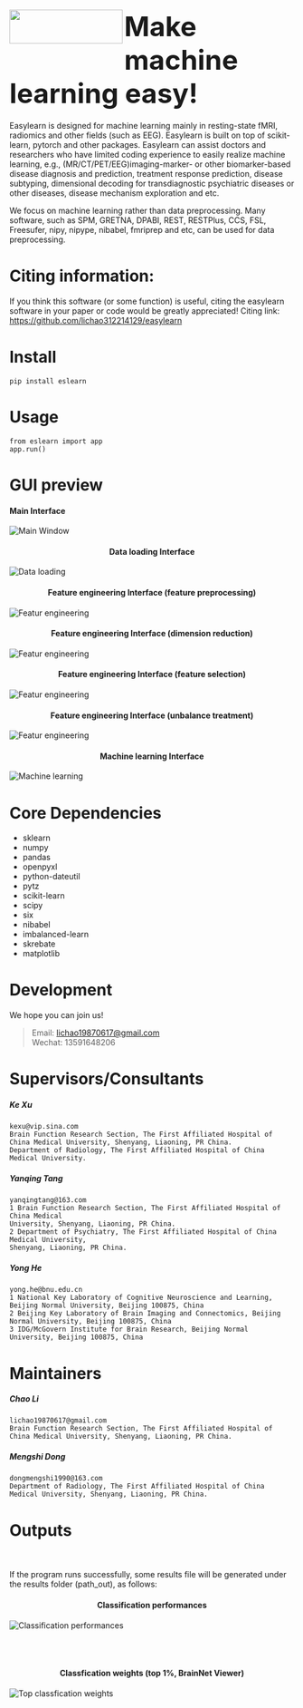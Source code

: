 # <img src="./eslearn/logo/logo-lower.jpg" width = "200" height = "60" div align=left />  <font size=10>Make machine learning easy!</font>  

Easylearn is designed for machine learning mainly in resting-state fMRI, radiomics and other fields (such as EEG). Easylearn is built on top of scikit-learn, pytorch and other packages. Easylearn can assist doctors and researchers who have limited coding experience to easily realize machine learning, e.g., (MR/CT/PET/EEG)imaging-marker- or other biomarker-based disease diagnosis and prediction, treatment response prediction, disease subtyping, dimensional decoding for transdiagnostic psychiatric diseases or other diseases, disease mechanism exploration and etc.  

We focus on machine learning rather than data preprocessing. Many software, such as SPM, GRETNA, DPABI, REST, RESTPlus, CCS, FSL, Freesufer, nipy, nipype, nibabel, fmriprep and etc, can be used for data preprocessing.  

# Citing information:
If you think this software (or some function) is useful, citing the easylearn software in your paper or code would be greatly appreciated!
Citing link: https://github.com/lichao312214129/easylearn 

# Install  
```
pip install eslearn
```

# Usage
```
from eslearn import app
app.run()
```

# GUI preview
#### Main Interface
![Main Window](./eslearn/img/GUI_main.png)  
#### <center> Data loading Interface </center>
![Data loading](./eslearn/img/GUI_data_loading.png)    
#### <center> Feature engineering Interface (feature preprocessing) </center>
![Featur engineering](./eslearn/img/preprocessing.png)   
#### <center> Feature engineering Interface (dimension reduction) </center>
![Featur engineering](./eslearn/img/dimreduction.png)   
#### <center> Feature engineering Interface (feature selection) </center>
![Featur engineering](./eslearn/img/feature_selection.png)   
#### <center> Feature engineering Interface (unbalance treatment) </center>
![Featur engineering](./eslearn/img/unbalance_treatment.png) 
#### <center> Machine learning Interface </center>
![Machine learning](./eslearn/img/machine_learning.png) 

# Core Dependencies 

- sklearn
- numpy
- pandas
- openpyxl
- python-dateutil
- pytz
- scikit-learn
- scipy
- six
- nibabel
- imbalanced-learn
- skrebate
- matplotlib

# Development    
We hope you can join us!   
> Email: lichao19870617@gmail.com  
> Wechat: 13591648206  

# Supervisors/Consultants 

##### Ke Xu
    kexu@vip.sina.com  
    Brain Function Research Section, The First Affiliated Hospital of China Medical University, Shenyang, Liaoning, PR China.  
    Department of Radiology, The First Affiliated Hospital of China Medical University.

##### Yanqing Tang  
    yanqingtang@163.com  
    1 Brain Function Research Section, The First Affiliated Hospital of China Medical
    University, Shenyang, Liaoning, PR China.  
    2 Department of Psychiatry, The First Affiliated Hospital of China Medical University,
    Shenyang, Liaoning, PR China.        
    
##### Yong He  
    yong.he@bnu.edu.cn  
    1 National Key Laboratory of Cognitive Neuroscience and Learning, Beijing Normal University, Beijing 100875, China  
    2 Beijing Key Laboratory of Brain Imaging and Connectomics, Beijing Normal University, Beijing 100875, China  
    3 IDG/McGovern Institute for Brain Research, Beijing Normal University, Beijing 100875, China 

# Maintainers
##### Chao Li
    lichao19870617@gmail.com
    Brain Function Research Section, The First Affiliated Hospital of China Medical University, Shenyang, Liaoning, PR China.  
    
##### Mengshi Dong
    dongmengshi1990@163.com  
    Department of Radiology, The First Affiliated Hospital of China Medical University, Shenyang, Liaoning, PR China.  

# Outputs
<br> <br />
If the program runs successfully, some results file will be generated under the results folder (path_out), as follows:
#### <center> Classification performances </center>
![Classification performances](./eslearn/img/classification_performances.png)  

<br> <br />
#### <center>Classfication weights (top 1%, BrainNet Viewer) </center>
![Top classfication weights](./eslearn/img/wei.jpg) 
<br> <br />

